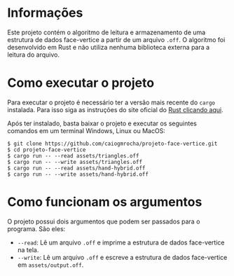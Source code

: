 # Informações

Este projeto contém o algoritmo de leitura e armazenamento de uma estrutura de dados face-vertice a partir de um arquivo `.off`. O algoritmo foi desenvolvido em Rust e não utiliza nenhuma biblioteca externa para a leitura do arquivo.

# Como executar o projeto

Para executar o projeto é necessário ter a versão mais recente do `cargo` instalada. Para isso siga as instruções do site oficial do [Rust clicando aqui](https://www.rust-lang.org/pt-BR/tools/install).

Após ter instalado, basta baixar o projeto e executar os seguintes comandos em um terminal Windows, Linux ou MacOS:

```shell
$ git clone https://github.com/caiogmrocha/projeto-face-vertice.git
$ cd projeto-face-vertice
$ cargo run -- --read assets/triangles.off
$ cargo run -- --write assets/triangles.off
$ cargo run -- --read assets/hand-hybrid.off
$ cargo run -- --write assets/hand-hybrid.off
```

# Como funcionam os argumentos

O projeto possui dois argumentos que podem ser passados para o programa. São eles:

- `--read`: Lê um arquivo `.off` e imprime a estrutura de dados face-vertice na tela.
- `--write`: Lê um arquivo `.off` e escreve a estrutura de dados face-vertice em `assets/output.off`.